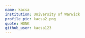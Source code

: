 ```yaml
---
name: kacsa
institution: University of Warwick
profile_pic: kacsa2.png
quote: HONK
github_user: kacsa123
---
```

